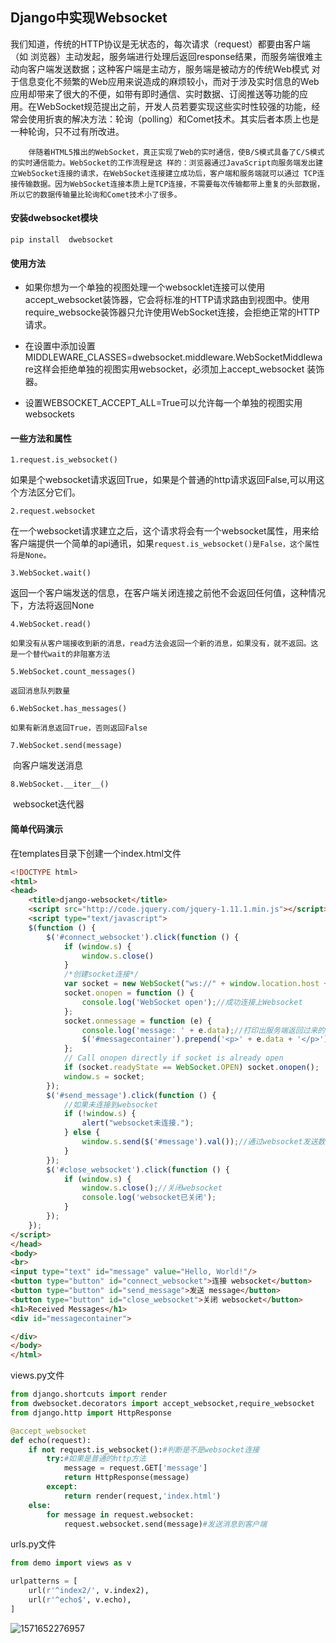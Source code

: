 ## Django中实现Websocket



​		我们知道，传统的HTTP协议是无状态的，每次请求（request）都要由客户端（如 浏览器）主动发起，服务端进行处理后返回response结果，而服务端很难主动向客户端发送数据；这种客户端是主动方，服务端是被动方的传统Web模式 对于信息变化不频繁的Web应用来说造成的麻烦较小，而对于涉及实时信息的Web应用却带来了很大的不便，如带有即时通信、实时数据、订阅推送等功能的应 用。在WebSocket规范提出之前，开发人员若要实现这些实时性较强的功能，经常会使用折衷的解决方法：轮询（polling）和Comet技术。其实后者本质上也是一种轮询，只不过有所改进。 

  		伴随着HTML5推出的WebSocket，真正实现了Web的实时通信，使B/S模式具备了C/S模式的实时通信能力。WebSocket的工作流程是这 样的：浏览器通过JavaScript向服务端发出建立WebSocket连接的请求，在WebSocket连接建立成功后，客户端和服务端就可以通过 TCP连接传输数据。因为WebSocket连接本质上是TCP连接，不需要每次传输都带上重复的头部数据，所以它的数据传输量比轮询和Comet技术小了很多。



#### 安装dwebsocket模块

```
pip install  dwebsocket
```



#### 使用方法

- 如果你想为一个单独的视图处理一个websocklet连接可以使用accept_websocket装饰器，它会将标准的HTTP请求路由到视图中。使用require_websocke装饰器只允许使用WebSocket连接，会拒绝正常的HTTP请求。

- 在设置中添加设置MIDDLEWARE_CLASSES=dwebsocket.middleware.WebSocketMiddleware这样会拒绝单独的视图实用websocket，必须加上accept_websocket 装饰器。

- 设置WEBSOCKET_ACCEPT_ALL=True可以允许每一个单独的视图实用websockets



#### 一些方法和属性

`1.request.is_websocket()`

​	如果是个websocket请求返回True，如果是个普通的http请求返回False,可以用这个方法区分它们。

`2.request.websocket`

​	在一个websocket请求建立之后，这个请求将会有一个websocket属性，用来给客户端提供一个简单的api通讯，如果`request.is_websocket()是False，这个属性将是None。`

`3.WebSocket.wait()`

​	返回一个客户端发送的信息，在客户端关闭连接之前他不会返回任何值，这种情况下，方法将返回None

`4.WebSocket.read()`

 	如果没有从客户端接收到新的消息，read方法会返回一个新的消息，如果没有，就不返回。这是一个替代wait的非阻塞方法

`5.WebSocket.count_messages()`

 	返回消息队列数量

`6.WebSocket.has_messages()`

 	如果有新消息返回True，否则返回False

`7.WebSocket.send(message)`

​	 向客户端发送消息

`8.WebSocket.__iter__()`

​	 websocket迭代器



#### 简单代码演示

在templates目录下创建一个index.html文件

```html
<!DOCTYPE html>
<html>
<head>
    <title>django-websocket</title>
    <script src="http://code.jquery.com/jquery-1.11.1.min.js"></script>
    <script type="text/javascript">
    $(function () {
        $('#connect_websocket').click(function () {
            if (window.s) {
                window.s.close()
            }
            /*创建socket连接*/
            var socket = new WebSocket("ws://" + window.location.host + "/serialize/echo/");
            socket.onopen = function () {
                console.log('WebSocket open');//成功连接上Websocket
            };
            socket.onmessage = function (e) {
                console.log('message: ' + e.data);//打印出服务端返回过来的数据
                $('#messagecontainer').prepend('<p>' + e.data + '</p>');
            };
            // Call onopen directly if socket is already open
            if (socket.readyState == WebSocket.OPEN) socket.onopen();
            window.s = socket;
        });
        $('#send_message').click(function () {
            //如果未连接到websocket
            if (!window.s) {
                alert("websocket未连接.");
            } else {
                window.s.send($('#message').val());//通过websocket发送数据
            }
        });
        $('#close_websocket').click(function () {
            if (window.s) {
                window.s.close();//关闭websocket
                console.log('websocket已关闭');
            }
        });
    });
</script>
</head>
<body>
<br>
<input type="text" id="message" value="Hello, World!"/>
<button type="button" id="connect_websocket">连接 websocket</button>
<button type="button" id="send_message">发送 message</button>
<button type="button" id="close_websocket">关闭 websocket</button>
<h1>Received Messages</h1>
<div id="messagecontainer">

</div>
</body>
</html>
```

views.py文件

```python
from django.shortcuts import render
from dwebsocket.decorators import accept_websocket,require_websocket
from django.http import HttpResponse

@accept_websocket
def echo(request):
    if not request.is_websocket():#判断是不是websocket连接
        try:#如果是普通的http方法
            message = request.GET['message']
            return HttpResponse(message)
        except:
            return render(request,'index.html')
    else:
        for message in request.websocket:
            request.websocket.send(message)#发送消息到客户端
```

urls.py文件

```python
from demo import views as v

urlpatterns = [
    url(r'^index2/', v.index2),
    url(r'^echo$', v.echo),
]
```

![1571652276957](C:\Users\wanglixing\Desktop\知识点复习\Django\gif\1571652276957.png)